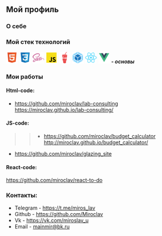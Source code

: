 ## Мой профиль
### О себе 


### Мой стек технологий
![](html.png)  ![](css.png)  ![](sass.png)  ![](js.png)    ![](gulp.png)  ![](webpack.png)
![](react.png) ![](vue.png) ___- основы___


### Мои работы 

#### Html-code:
  * https://github.com/miroclav/lab-consulting
    https://miroclav.github.io/lab-consulting/

#### JS-code:
  
   >> *  https://github.com/miroclav/budget_calculator
     http://miroclav.github.io/budget_calculator/
    
  *  https://github.com/miroclav/glazing_site 
  
 

#### React-code:
  https://github.com/miroclav/react-to-do

### Контакты:

* Telegram - https://t.me/miros_lav
* Github - https://github.com/Miroclav
* Vk - https://vk.com/miroslav_u
* Email - mainmir@bk.ru

